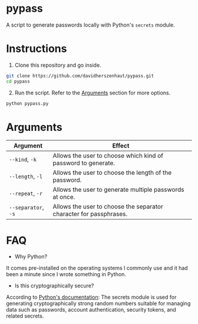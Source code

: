 # pypass

A script to generate passwords locally with Python's `secrets` module.

# Instructions

1. Clone this repository and go inside.

```bash
git clone https://github.com/davidherszenhaut/pypass.git
cd pypass
```

2. Run the script. Refer to the [Arguments](#arguments) section for more options.

```bash
python pypass.py
```

# Arguments

| Argument            | Effect                                                             |
| --------            | ------                                                             |
| `--kind`, `-k`      | Allows the user to choose which kind of password to generate.      |
| `--length`, `-l`    | Allows the user to choose the length of the password.              |
| `--repeat`, `-r`    | Allows the user to generate multiple passwords at once.            |
| `--separator`, `-s` | Allows the user to choose the separator character for passphrases. |

# FAQ

* Why Python?

It comes pre-installed on the operating systems I commonly use and it had been a minute since I wrote something in Python.

* Is this cryptographically secure?

According to [Python's documentation](https://docs.python.org/3/library/secrets.html): The secrets module is used for generating cryptographically strong random numbers suitable for managing data such as passwords, account authentication, security tokens, and related secrets.